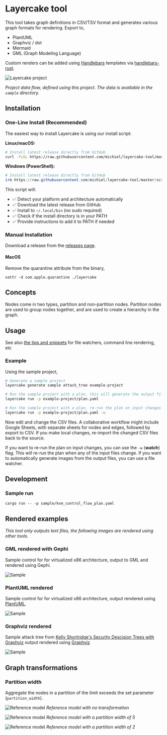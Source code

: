 # Layercake tool

This tool takes graph definitions in CSV/TSV format and generates various graph formats for rendering.
Export to,

 - PlantUML
 - Graphviz / dot
 - Mermaid
 - GML (Graph Modeling Language)

Custom renders can be added using [Handlebars](https://handlebarsjs.com/) templates via [handlebars-rust](https://docs.rs/handlebars/latest/handlebars/).

![Layercake project](images/layercake-project.svg)

_Project data flow, defined using this project. The data is available in the `sample` directory._

## Installation

### One-Line Install (Recommended)

The easiest way to install Layercake is using our install script:

**Linux/macOS:**
```bash
# Install latest release directly from GitHub
curl -fsSL https://raw.githubusercontent.com/michiel/layercake-tool/master/scripts/install.sh | bash
```

**Windows (PowerShell):**
```powershell
# Install latest release directly from GitHub
irm https://raw.githubusercontent.com/michiel/layercake-tool/master/scripts/install.ps1 | iex
```

This script will:
- ✅ Detect your platform and architecture automatically
- ✅ Download the latest release from GitHub
- ✅ Install to `~/.local/bin` (no sudo required)
- ✅ Check if the install directory is in your PATH
- ✅ Provide instructions to add it to PATH if needed

### Manual Installation

Download a release from the [releases page](https://github.com/michiel/layercake-tool/releases).

#### MacOS

Remove the quarantine attribute from the binary,
```
xattr -d com.apple.quarantine ./layercake
```

## Concepts

Nodes come in two types, partition and non-partition nodes. Partition nodes are used to group nodes together, and are used to create a hierarchy in the graph.

## Usage

See also [the tips and snippets](README-Tips.md) for file watchers, command line rendering, etc

### Example

Using the sample project,


```bash
# Generate a sample project
layercake generate sample attack_tree example-project

# Run the sample project with a plan, this will generate the output files
layercake run -p example-project/plan.yaml 

# Run the sample project with a plan, re-run the plan on input changes
layercake run -p example-project/plan.yaml -w
```

Now edit and change the CSV files. A collaborative workflow might include Google Sheets, with separate sheets for nodes and edges, followed by export to CSV. If you make local changes, re-import the changed CSV files back to the source.

If you want to re-run the plan on input changes, you can use the `-w` (**watch**) flag. This will re-run the plan when any of the input files change. If you want to automatically generate images 
from the output files, you can use a file watcher.


## Development

### Sample run

```
cargo run -- -p sample/kvm_control_flow_plan.yaml
```

## Rendered examples

_This tool only outputs text files, the following images are rendered using other tools._

### GML rendered with Gephi
Sample control for for virtualized x86 architecture, output to GML and rendered using Gephi.

![Sample](images/sample-gml-gephi.png)

### PlantUML rendered
Sample control for for virtualized x86 architecture, output rendered using [PlantUML](https://plantuml.com/).

![Sample](images/kvm-plantuml.svg)

### Graphviz rendered
Sample attack tree from [Kelly Shortridge's Security Descision Trees with Graphviz](https://kellyshortridge.com/blog/posts/security-decision-trees-with-graphviz/) output rendered using [Graphviz](https://graphviz.org/)

![Sample](images/attack-tree.svg)

## Graph transformations

### Partition width

Aggregate the nodes in a partition of the limit exceeds the set parameter (`partition_width`).

![Reference model](images/ref-model-hierarchy.svg)
_Reference model with no transformation_

![Reference model](images/ref-model-hierarchy-width-5.svg)
_Reference model with a partition width of 5_

![Reference model](images/ref-model-hierarchy-width-2.svg)
_Reference model with a partition width of 2_



